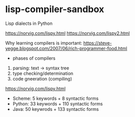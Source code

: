 # lisp-compiler-sandbox
Lisp dialects in Python

https://norvig.com/lispy.html
https://norvig.com/lispy2.html

Why learning compilers is important:
https://steve-yegge.blogspot.com/2007/06/rich-programmer-food.html
- phases of compilers
 1. parsing: text -> syntax tree
 2. type checking/determination
 3. code gneeration (compiling)


https://norvig.com/lispy.html
- Scheme: 5 keywords + 8 syntactic forms
- Python: 33 keywords + 110 syntactic forms
- Java: 50 keywrods + 133 syntactic forms

